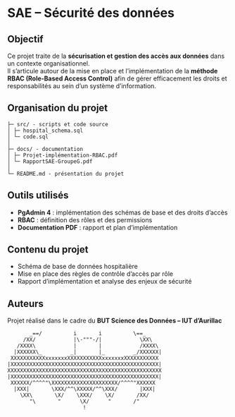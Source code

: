 
#  SAE – Sécurité des données

##  Objectif
Ce projet traite de la **sécurisation et gestion des accès aux données** dans un contexte organisationnel.  
Il s’articule autour de la mise en place et l’implémentation de la **méthode RBAC (Role-Based Access Control)** afin de gérer efficacement les droits et responsabilités au sein d’un système d’information.

##  Organisation du projet
```
├─ src/ - scripts et code source
│ ├─ hospital_schema.sql
│ └─ code.sql
│
├─ docs/ - documentation
│ ├─ Projet-implémentation-RBAC.pdf
│ └─ RapportSAE-GroupeG.pdf
│
└─ README.md - présentation du projet
```

##  Outils utilisés
- **PgAdmin 4** : implémentation des schémas de base et des droits d’accès  
- **RBAC** : définition des rôles et des permissions  
- **Documentation PDF** : rapport et plan d’implémentation  

##  Contenu du projet
- Schéma de base de données hospitalière  
- Mise en place des règles de contrôle d’accès par rôle  
- Rapport d’implémentation et analyse des enjeux de sécurité  

##  Auteurs
Projet réalisé dans le cadre du **BUT Science des Données – IUT d’Aurillac**  

```
       _==/          i       i          \==_
     /XX/            |\-"""-/|            \XX\
   /XXXX\            |       |            /XXXX\
  |XXXXXX\_         _|       |_         _/XXXXXX|
 XXXXXXXXXXXxxxxxxxXXXXXXXXXXXxxxxxxxXXXXXXXXXXX
|XXXXXXXXXXXXXXXXXXXXXXXXXXXXXXXXXXXXXXXXXXXXXXX|
XXXXXXXXXXXXXXXXXXXXXXXXXXXXXXXXXXXXXXXXXXXXXXXXX
|XXXXXXXXXXXXXXXXXXXXXXXXXXXXXXXXXXXXXXXXXXXXXXX|
 XXXXXX/^^^^"\XXXXXXXXXXXXXXXXXXXXX/^^^^"XXXXXX
  |XXX|       \XXX/^^\XXXXX/^^\XXX/       |XXX|
    \XX\       \X/    \XXX/    \X/       /XX/
       "\       "      \X/      "       /"
                        !
```

